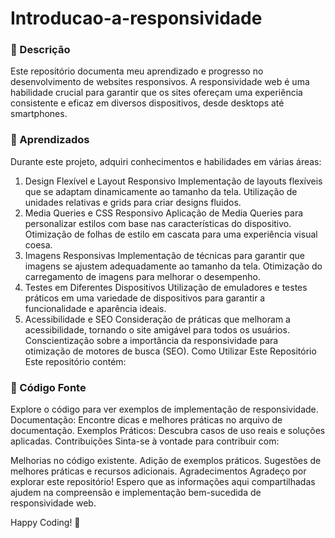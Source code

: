 # Introducao-a-responsividade
### 🚀 Descrição

Este repositório documenta meu aprendizado e progresso no desenvolvimento de websites responsivos. A responsividade web é uma habilidade crucial para garantir que os sites ofereçam uma experiência consistente e eficaz em diversos dispositivos, desde desktops até smartphones.

### 🚀 Aprendizados

Durante este projeto, adquiri conhecimentos e habilidades em várias áreas:

1. Design Flexível e Layout Responsivo
Implementação de layouts flexíveis que se adaptam dinamicamente ao tamanho da tela.
Utilização de unidades relativas e grids para criar designs fluidos.
2. Media Queries e CSS Responsivo
Aplicação de Media Queries para personalizar estilos com base nas características do dispositivo.
Otimização de folhas de estilo em cascata para uma experiência visual coesa.
3. Imagens Responsivas
Implementação de técnicas para garantir que imagens se ajustem adequadamente ao tamanho da tela.
Otimização do carregamento de imagens para melhorar o desempenho.
4. Testes em Diferentes Dispositivos
Utilização de emuladores e testes práticos em uma variedade de dispositivos para garantir a funcionalidade e aparência ideais.
5. Acessibilidade e SEO
Consideração de práticas que melhoram a acessibilidade, tornando o site amigável para todos os usuários.
Conscientização sobre a importância da responsividade para otimização de motores de busca (SEO).
Como Utilizar Este Repositório
Este repositório contém:

### 🚀 Código Fonte
Explore o código para ver exemplos de implementação de responsividade.
Documentação: Encontre dicas e melhores práticas no arquivo de documentação.
Exemplos Práticos: Descubra casos de uso reais e soluções aplicadas.
Contribuições
Sinta-se à vontade para contribuir com:

Melhorias no código existente.
Adição de exemplos práticos.
Sugestões de melhores práticas e recursos adicionais.
Agradecimentos
Agradeço por explorar este repositório! Espero que as informações aqui compartilhadas ajudem na compreensão e implementação bem-sucedida de responsividade web.

Happy Coding! 🚀
